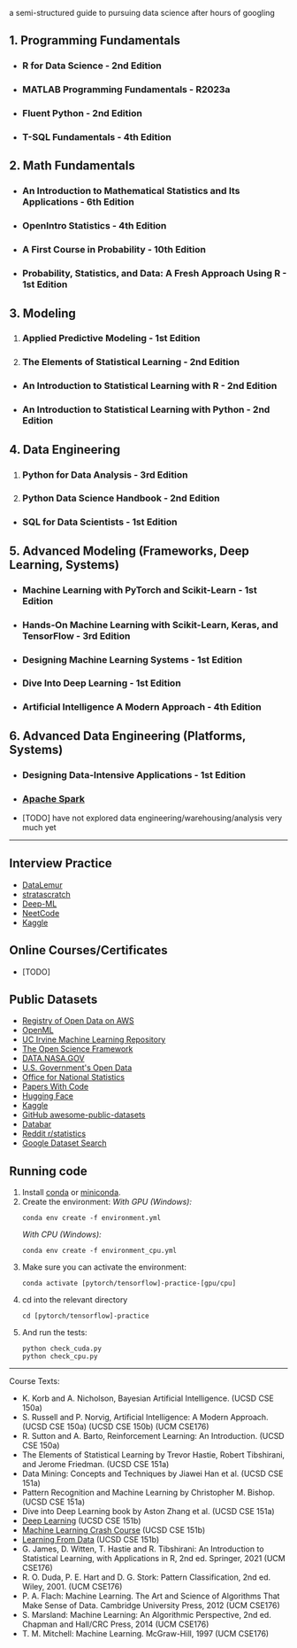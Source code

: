 a semi-structured guide to pursuing data science after hours of googling

## 1. Programming Fundamentals

-   ### R for Data Science - 2nd Edition

-   ### MATLAB Programming Fundamentals - R2023a

-   ### Fluent Python - 2nd Edition

-   ### T-SQL Fundamentals - 4th Edition

## 2. Math Fundamentals

-   ### An Introduction to Mathematical Statistics and Its Applications - 6th Edition

-   ### OpenIntro Statistics - 4th Edition

-   ### A First Course in Probability - 10th Edition

-   ### Probability, Statistics, and Data: A Fresh Approach Using R - 1st Edition

## 3. Modeling

1. ### Applied Predictive Modeling - 1st Edition

2. ### The Elements of Statistical Learning - 2nd Edition

-   ### An Introduction to Statistical Learning with R - 2nd Edition

-   ### An Introduction to Statistical Learning with Python - 2nd Edition

## 4. Data Engineering

1. ### Python for Data Analysis - 3rd Edition

2. ### Python Data Science Handbook - 2nd Edition

-   ### SQL for Data Scientists - 1st Edition

## 5. Advanced Modeling (Frameworks, Deep Learning, Systems)

-   ### Machine Learning with PyTorch and Scikit-Learn - 1st Edition

-   ### Hands-On Machine Learning with Scikit-Learn, Keras, and TensorFlow - 3rd Edition

-   ### Designing Machine Learning Systems - 1st Edition

-   ### Dive Into Deep Learning - 1st Edition

-   ### Artificial Intelligence A Modern Approach - 4th Edition

## 6. Advanced Data Engineering (Platforms, Systems)

-   ### Designing Data-Intensive Applications - 1st Edition

-   ### [Apache Spark](https://spark.apache.org/)

-   [TODO] have not explored data engineering/warehousing/analysis very much yet

---

## Interview Practice

-   [DataLemur](https://datalemur.com/)
-   [stratascratch](https://www.stratascratch.com/)
-   [Deep-ML](https://www.deep-ml.com/)
-   [NeetCode](https://neetcode.io/)
-   [Kaggle](https://www.kaggle.com/competitions)

## Online Courses/Certificates

-   [TODO]

## Public Datasets

-   [Registry of Open Data on AWS](https://registry.opendata.aws/)
-   [OpenML](https://www.openml.org/search?type=data&sort=runs&status=active)
-   [UC Irvine Machine Learning Repository](https://archive.ics.uci.edu/)
-   [The Open Science Framework](https://osf.io/)
-   [DATA.NASA.GOV](https://data.nasa.gov/)
-   [U.S. Government's Open Data](https://data.gov/)
-   [Office for National Statistics](https://www.ons.gov.uk/)
-   [Papers With Code](https://paperswithcode.com/datasets)
-   [Hugging Face](https://huggingface.co/datasets)
-   [Kaggle](https://www.kaggle.com/datasets)
-   [GitHub awesome-public-datasets](https://github.com/awesomedata/awesome-public-datasets)
-   [Databar](https://databar.ai/)
-   [Reddit r/statistics](https://www.reddit.com/r/statistics/)
-   [Google Dataset Search](https://datasetsearch.research.google.com/)

## Running code

1. Install
   [conda](https://docs.conda.io/projects/conda/en/latest/user-guide/install/index.html)
   or [miniconda](https://docs.anaconda.com/free/miniconda/miniconda-install/).
2. Create the environment: _With GPU (Windows):_
    ```
    conda env create -f environment.yml
    ```
    _With CPU (Windows):_
    ```
    conda env create -f environment_cpu.yml
    ```
3. Make sure you can activate the environment:
    ```
    conda activate [pytorch/tensorflow]-practice-[gpu/cpu]
    ```
4. cd into the relevant directory
    ```
    cd [pytorch/tensorflow]-practice
    ```
5. And run the tests:
    ```
    python check_cuda.py
    python check_cpu.py
    ```

---

Course Texts:

-   K. Korb and A. Nicholson, Bayesian Artificial Intelligence. (UCSD CSE 150a)
-   S. Russell and P. Norvig, Artificial Intelligence: A Modern Approach. (UCSD
    CSE 150a) (UCSD CSE 150b) (UCM CSE176)
-   R. Sutton and A. Barto, Reinforcement Learning: An Introduction. (UCSD CSE
    150a)
-   The Elements of Statistical Learning by Trevor Hastie, ‎Robert Tibshirani,
    and Jerome Friedman. (UCSD CSE 151a)
-   Data Mining: Concepts and Techniques by Jiawei Han et al. (UCSD CSE 151a)
-   Pattern Recognition and Machine Learning by Christopher M. Bishop. (UCSD CSE
    151a)
-   Dive into Deep Learning book by Aston Zhang et al. (UCSD CSE 151a)
-   [Deep Learning](https://www.deeplearningbook.org/) (UCSD CSE 151b)
-   [Machine Learning Crash Course](https://developers.google.com/machine-learning/crash-course)
    (UCSD CSE 151b)
-   [Learning From Data](https://work.caltech.edu/telecourse) (UCSD CSE 151b)
-   G. James, D. Witten, T. Hastie and R. Tibshirani: An Introduction to
    Statistical Learning, with Applications in R, 2nd ed. Springer, 2021 (UCM
    CSE176)
-   R. O. Duda, P. E. Hart and D. G. Stork: Pattern Classification, 2nd ed.
    Wiley, 2001. (UCM CSE176)
-   P. A. Flach: Machine Learning. The Art and Science of Algorithms That Make
    Sense of Data. Cambridge University Press, 2012 (UCM CSE176)
-   S. Marsland: Machine Learning: An Algorithmic Perspective, 2nd ed. Chapman
    and Hall/CRC Press, 2014 (UCM CSE176)
-   T. M. Mitchell: Machine Learning. McGraw-Hill, 1997 (UCM CSE176)
